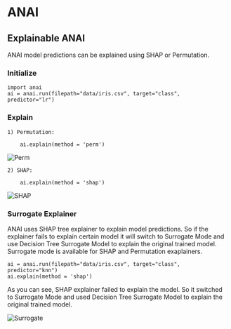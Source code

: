 # ANAI

## Explainable ANAI

ANAI model predictions can be explained using SHAP or Permutation.

### Initialize

    import anai
    ai = anai.run(filepath="data/iris.csv", target="class", predictor="lr")

### Explain

    1) Permutation:

        ai.explain(method = 'perm')

![Perm](https://revca-assets.s3.ap-south-1.amazonaws.com/perm.png)

    2) SHAP:

        ai.explain(method = 'shap')

![SHAP](https://revca-assets.s3.ap-south-1.amazonaws.com/shap.png)

### Surrogate Explainer

ANAI uses SHAP tree explainer to explain model predictions. So if the explainer fails to explain certain model it will switch to Surrogate Mode and use Decision Tree Surrogate Model to explain the original trained model. Surrogate mode is available for SHAP and Permutation exaplainers.

    ai = anai.run(filepath="data/iris.csv", target="class", predictor="knn")
    ai.explain(method = 'shap')

As you can see, SHAP explainer failed to explain the model. So it switched to Surrogate Mode and used Decision Tree Surrogate Model to explain the original trained model.

![Surrogate](https://revca-assets.s3.ap-south-1.amazonaws.com/surrogate_shap.png)
